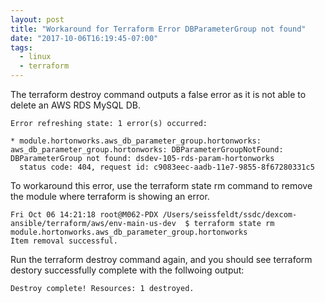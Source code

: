 ```yaml
---
layout: post
title: "Workaround for Terraform Error DBParameterGroup not found"
date: "2017-10-06T16:19:45-07:00"
tags:
  - linux
  - terraform
---
```

The terraform destroy command outputs a false error as it is not able to delete an AWS RDS MySQL DB. 

```
Error refreshing state: 1 error(s) occurred:

* module.hortonworks.aws_db_parameter_group.hortonworks: aws_db_parameter_group.hortonworks: DBParameterGroupNotFound: DBParameterGroup not found: dsdev-105-rds-param-hortonworks
  status code: 404, request id: c9083eec-aadb-11e7-9855-8f67280331c5
```

To workaround this error, use the terraform state rm command to remove the module where terraform is showing an error.  
```
Fri Oct 06 14:21:18 root@M062-PDX /Users/seissfeldt/ssdc/dexcom-ansible/terraform/aws/env-main-us-dev  $ terraform state rm module.hortonworks.aws_db_parameter_group.hortonworks
Item removal successful.
```

Run the terraform destroy command again, and you should see terraform destory successfully complete with the follwoing output:
```
Destroy complete! Resources: 1 destroyed.
```

